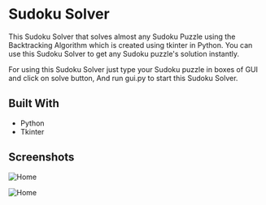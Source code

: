 
# Sudoku Solver 
 
This Sudoku Solver that solves almost any Sudoku Puzzle using the Backtracking Algorithm which is created using tkinter in Python. You can use this Sudoku Solver to get any Sudoku puzzle's solution instantly. 

For using this Sudoku Solver just type your Sudoku puzzle in boxes of GUI and click on solve button, And run gui.py to start this Sudoku Solver. 


## Built With

- Python
- Tkinter


## Screenshots

![Home](https://i.ibb.co/q5VvTJZ/image.png)

![Home](https://i.ibb.co/mzHh1TV/image.png)


